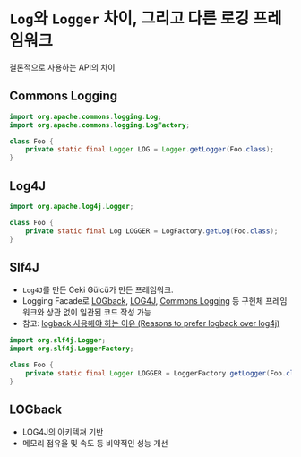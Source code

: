 # `Log`와 `Logger` 차이, 그리고 다른 로깅 프레임워크

결론적으로 사용하는 API의 차이

## Commons Logging

```java
import org.apache.commons.logging.Log;
import org.apache.commons.logging.LogFactory;

class Foo {
    private static final Logger LOG = Logger.getLogger(Foo.class);
}
```

## Log4J

```java
import org.apache.log4j.Logger;

class Foo {
    private static final Log LOGGER = LogFactory.getLog(Foo.class);
}
```

## Slf4J

  * `Log4J`를 만든 Ceki Gülcü가 만든 프레임워크.
  * Logging Facade로 [LOGback](), [LOG4J](), [Commons Logging]() 등 구현체 프레임워크와 상관 없이 일관된 코드 작성 가능
  * 참고: [logback 사용해야 하는 이유 (Reasons to prefer logback over log4j)](https://beyondj2ee.wordpress.com/2012/11/09/logback-%EC%82%AC%EC%9A%A9%ED%95%B4%EC%95%BC-%ED%95%98%EB%8A%94-%EC%9D%B4%EC%9C%A0-reasons-to-prefer-logback-over-log4j/)

```java
import org.slf4j.Logger;
import org.slf4j.LoggerFactory;

class Foo {
    private static final Logger LOGGER = LoggerFactory.getLogger(Foo.class);
}
```
## LOGback

  * LOG4J의 아키텍쳐 기반
  * 메모리 점유율 및 속도 등 비약적인 성능 개선
